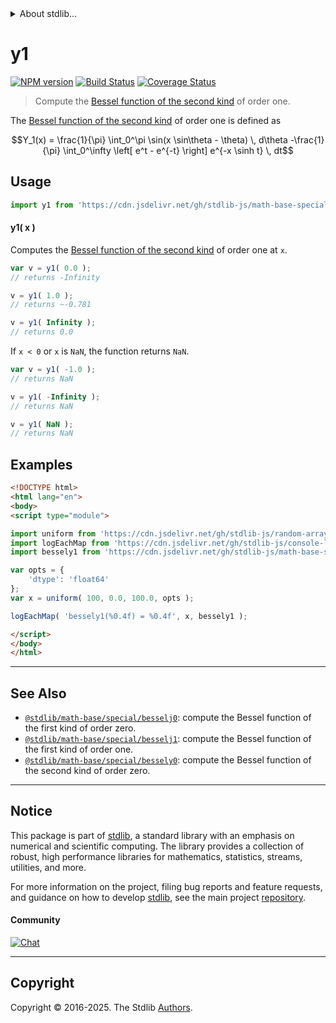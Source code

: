 <!--

@license Apache-2.0

Copyright (c) 2018 The Stdlib Authors.

Licensed under the Apache License, Version 2.0 (the "License");
you may not use this file except in compliance with the License.
You may obtain a copy of the License at

   http://www.apache.org/licenses/LICENSE-2.0

Unless required by applicable law or agreed to in writing, software
distributed under the License is distributed on an "AS IS" BASIS,
WITHOUT WARRANTIES OR CONDITIONS OF ANY KIND, either express or implied.
See the License for the specific language governing permissions and
limitations under the License.

-->


<details>
  <summary>
    About stdlib...
  </summary>
  <p>We believe in a future in which the web is a preferred environment for numerical computation. To help realize this future, we've built stdlib. stdlib is a standard library, with an emphasis on numerical and scientific computation, written in JavaScript (and C) for execution in browsers and in Node.js.</p>
  <p>The library is fully decomposable, being architected in such a way that you can swap out and mix and match APIs and functionality to cater to your exact preferences and use cases.</p>
  <p>When you use stdlib, you can be absolutely certain that you are using the most thorough, rigorous, well-written, studied, documented, tested, measured, and high-quality code out there.</p>
  <p>To join us in bringing numerical computing to the web, get started by checking us out on <a href="https://github.com/stdlib-js/stdlib">GitHub</a>, and please consider <a href="https://opencollective.com/stdlib">financially supporting stdlib</a>. We greatly appreciate your continued support!</p>
</details>

# y1

[![NPM version][npm-image]][npm-url] [![Build Status][test-image]][test-url] [![Coverage Status][coverage-image]][coverage-url] <!-- [![dependencies][dependencies-image]][dependencies-url] -->

> Compute the [Bessel function of the second kind][bessel-second-kind] of order one.

<section class="intro">

The [Bessel function of the second kind][bessel-second-kind] of order one is defined as

<!-- <equation class="equation" label="eq:bessel_second_kind_order_one" align="center" raw="Y_1(x) = \frac{1}{\pi} \int_0^\pi \sin(x \sin\theta - \theta) \, d\theta -\frac{1}{\pi} \int_0^\infty  \left[ e^t - e^{-t} \right]  e^{-x \sinh t} \, dt" alt="Bessel function of the second kind of order one"> -->

```math
Y_1(x) = \frac{1}{\pi} \int_0^\pi \sin(x \sin\theta - \theta) \, d\theta -\frac{1}{\pi} \int_0^\infty  \left[ e^t - e^{-t} \right]  e^{-x \sinh t} \, dt
```

<!-- <div class="equation" align="center" data-raw-text="Y_1(x) = \frac{1}{\pi} \int_0^\pi \sin(x \sin\theta - \theta) \, d\theta -\frac{1}{\pi} \int_0^\infty  \left[ e^t - e^{-t} \right]  e^{-x \sinh t} \, dt" data-equation="eq:bessel_second_kind_order_one">
    <img src="https://cdn.jsdelivr.net/gh/stdlib-js/stdlib@591cf9d5c3a0cd3c1ceec961e5c49d73a68374cb/lib/node_modules/@stdlib/math/base/special/bessely1/docs/img/equation_bessel_second_kind_order_one.svg" alt="Bessel function of the second kind of order one">
    <br>
</div> -->

<!-- </equation> -->

</section>

<!-- ./intro -->



<section class="usage">

## Usage

```javascript
import y1 from 'https://cdn.jsdelivr.net/gh/stdlib-js/math-base-special-bessely1@esm/index.mjs';
```

#### y1( x )

Computes the [Bessel function of the second kind][bessel-second-kind] of order one at `x`.

```javascript
var v = y1( 0.0 );
// returns -Infinity

v = y1( 1.0 );
// returns ~-0.781

v = y1( Infinity );
// returns 0.0
```

If `x < 0` or `x` is `NaN`, the function returns `NaN`.

```javascript
var v = y1( -1.0 );
// returns NaN

v = y1( -Infinity );
// returns NaN

v = y1( NaN );
// returns NaN

```

</section>

<!-- /.usage -->

<section class="examples">

## Examples

<!-- eslint no-undef: "error" -->

```html
<!DOCTYPE html>
<html lang="en">
<body>
<script type="module">

import uniform from 'https://cdn.jsdelivr.net/gh/stdlib-js/random-array-uniform@esm/index.mjs';
import logEachMap from 'https://cdn.jsdelivr.net/gh/stdlib-js/console-log-each-map@esm/index.mjs';
import bessely1 from 'https://cdn.jsdelivr.net/gh/stdlib-js/math-base-special-bessely1@esm/index.mjs';

var opts = {
    'dtype': 'float64'
};
var x = uniform( 100, 0.0, 100.0, opts );

logEachMap( 'bessely1(%0.4f) = %0.4f', x, bessely1 );

</script>
</body>
</html>
```

</section>

<!-- /.examples -->

<!-- Section for related `stdlib` packages. Do not manually edit this section, as it is automatically populated. -->

<section class="related">

* * *

## See Also

-   <span class="package-name">[`@stdlib/math-base/special/besselj0`][@stdlib/math/base/special/besselj0]</span><span class="delimiter">: </span><span class="description">compute the Bessel function of the first kind of order zero.</span>
-   <span class="package-name">[`@stdlib/math-base/special/besselj1`][@stdlib/math/base/special/besselj1]</span><span class="delimiter">: </span><span class="description">compute the Bessel function of the first kind of order one.</span>
-   <span class="package-name">[`@stdlib/math-base/special/bessely0`][@stdlib/math/base/special/bessely0]</span><span class="delimiter">: </span><span class="description">compute the Bessel function of the second kind of order zero.</span>

</section>

<!-- /.related -->

<!-- Section for all links. Make sure to keep an empty line after the `section` element and another before the `/section` close. -->


<section class="main-repo" >

* * *

## Notice

This package is part of [stdlib][stdlib], a standard library with an emphasis on numerical and scientific computing. The library provides a collection of robust, high performance libraries for mathematics, statistics, streams, utilities, and more.

For more information on the project, filing bug reports and feature requests, and guidance on how to develop [stdlib][stdlib], see the main project [repository][stdlib].

#### Community

[![Chat][chat-image]][chat-url]

---

## Copyright

Copyright &copy; 2016-2025. The Stdlib [Authors][stdlib-authors].

</section>

<!-- /.stdlib -->

<!-- Section for all links. Make sure to keep an empty line after the `section` element and another before the `/section` close. -->

<section class="links">

[npm-image]: http://img.shields.io/npm/v/@stdlib/math-base-special-bessely1.svg
[npm-url]: https://npmjs.org/package/@stdlib/math-base-special-bessely1

[test-image]: https://github.com/stdlib-js/math-base-special-bessely1/actions/workflows/test.yml/badge.svg?branch=main
[test-url]: https://github.com/stdlib-js/math-base-special-bessely1/actions/workflows/test.yml?query=branch:main

[coverage-image]: https://img.shields.io/codecov/c/github/stdlib-js/math-base-special-bessely1/main.svg
[coverage-url]: https://codecov.io/github/stdlib-js/math-base-special-bessely1?branch=main

<!--

[dependencies-image]: https://img.shields.io/david/stdlib-js/math-base-special-bessely1.svg
[dependencies-url]: https://david-dm.org/stdlib-js/math-base-special-bessely1/main

-->

[chat-image]: https://img.shields.io/gitter/room/stdlib-js/stdlib.svg
[chat-url]: https://app.gitter.im/#/room/#stdlib-js_stdlib:gitter.im

[stdlib]: https://github.com/stdlib-js/stdlib

[stdlib-authors]: https://github.com/stdlib-js/stdlib/graphs/contributors

[umd]: https://github.com/umdjs/umd
[es-module]: https://developer.mozilla.org/en-US/docs/Web/JavaScript/Guide/Modules

[deno-url]: https://github.com/stdlib-js/math-base-special-bessely1/tree/deno
[deno-readme]: https://github.com/stdlib-js/math-base-special-bessely1/blob/deno/README.md
[umd-url]: https://github.com/stdlib-js/math-base-special-bessely1/tree/umd
[umd-readme]: https://github.com/stdlib-js/math-base-special-bessely1/blob/umd/README.md
[esm-url]: https://github.com/stdlib-js/math-base-special-bessely1/tree/esm
[esm-readme]: https://github.com/stdlib-js/math-base-special-bessely1/blob/esm/README.md
[branches-url]: https://github.com/stdlib-js/math-base-special-bessely1/blob/main/branches.md

[bessel-second-kind]: https://en.wikipedia.org/wiki/Bessel_function#Bessel_functions_of_the_second_kind:_Y.CE.B1

<!-- <related-links> -->

[@stdlib/math/base/special/besselj0]: https://github.com/stdlib-js/math-base-special-besselj0/tree/esm

[@stdlib/math/base/special/besselj1]: https://github.com/stdlib-js/math-base-special-besselj1/tree/esm

[@stdlib/math/base/special/bessely0]: https://github.com/stdlib-js/math-base-special-bessely0/tree/esm

<!-- </related-links> -->

</section>

<!-- /.links -->
